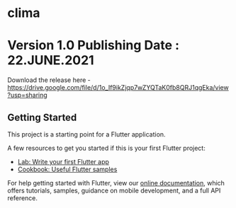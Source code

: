 # clima

# Version 1.0 Publishing Date : 22.JUNE.2021
Download the release here - https://drive.google.com/file/d/1o_If9ikZjqp7wZYQTaK0fb8QRJ1qgEka/view?usp=sharing

## Getting Started

This project is a starting point for a Flutter application.

A few resources to get you started if this is your first Flutter project:

- [Lab: Write your first Flutter app](https://flutter.dev/docs/get-started/codelab)
- [Cookbook: Useful Flutter samples](https://flutter.dev/docs/cookbook)

For help getting started with Flutter, view our
[online documentation](https://flutter.dev/docs), which offers tutorials,
samples, guidance on mobile development, and a full API reference.
